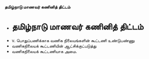 **தமிழ்நாடு மாணவர் கணினித் திட்டம்**
- # தமிழ்நாடு மாணவர் கணினித் திட்டம்
- v. பொதுப்பணிக்காக வணிக நிலையங்களின் கூட்டணி உண்டுபண்ணு
- வணிகநிலையக் கூட்டணியின் ஆட்சிக்குட்படுத்து
- வணிகநிலையக் கூட்டணியாக அமை.

